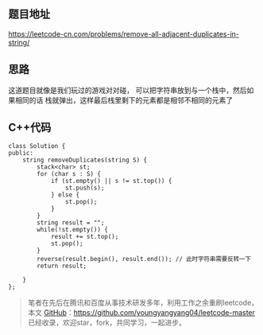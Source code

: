 ## 题目地址 
https://leetcode-cn.com/problems/remove-all-adjacent-duplicates-in-string/

## 思路 

这道题目就像是我们玩过的游戏对对碰， 可以把字符串放到与一个栈中，然后如果相同的话 栈就弹出，这样最后栈里剩下的元素都是相邻不相同的元素了

## C++代码 

```
class Solution {
public:
    string removeDuplicates(string S) {
        stack<char> st;
        for (char s : S) {
            if (st.empty() || s != st.top()) {
                st.push(s);
            } else {
                st.pop();
            }
        }
        string result = "";
        while(!st.empty()) {
            result += st.top();
            st.pop();
        }
        reverse(result.begin(), result.end()); // 此时字符串需要反转一下
        return result;

    }
};
```

> 笔者在先后在腾讯和百度从事技术研发多年，利用工作之余重刷leetcode，本文  [GitHub](https://github.com/youngyangyang04/leetcode-master )：https://github.com/youngyangyang04/leetcode-master 已经收录，欢迎star，fork，共同学习，一起进步。
